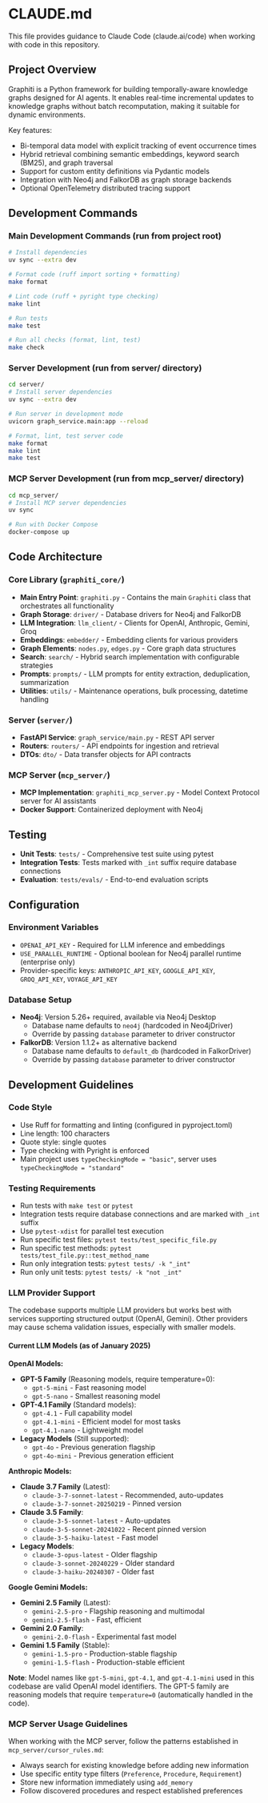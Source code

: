 # CLAUDE.md

This file provides guidance to Claude Code (claude.ai/code) when working with code in this repository.

## Project Overview

Graphiti is a Python framework for building temporally-aware knowledge graphs designed for AI agents. It enables real-time incremental updates to knowledge graphs without batch recomputation, making it suitable for dynamic environments.

Key features:

- Bi-temporal data model with explicit tracking of event occurrence times
- Hybrid retrieval combining semantic embeddings, keyword search (BM25), and graph traversal
- Support for custom entity definitions via Pydantic models
- Integration with Neo4j and FalkorDB as graph storage backends
- Optional OpenTelemetry distributed tracing support

## Development Commands

### Main Development Commands (run from project root)

```bash
# Install dependencies
uv sync --extra dev

# Format code (ruff import sorting + formatting)
make format

# Lint code (ruff + pyright type checking)
make lint

# Run tests
make test

# Run all checks (format, lint, test)
make check
```

### Server Development (run from server/ directory)

```bash
cd server/
# Install server dependencies
uv sync --extra dev

# Run server in development mode
uvicorn graph_service.main:app --reload

# Format, lint, test server code
make format
make lint
make test
```

### MCP Server Development (run from mcp_server/ directory)

```bash
cd mcp_server/
# Install MCP server dependencies
uv sync

# Run with Docker Compose
docker-compose up
```

## Code Architecture

### Core Library (`graphiti_core/`)

- **Main Entry Point**: `graphiti.py` - Contains the main `Graphiti` class that orchestrates all functionality
- **Graph Storage**: `driver/` - Database drivers for Neo4j and FalkorDB
- **LLM Integration**: `llm_client/` - Clients for OpenAI, Anthropic, Gemini, Groq
- **Embeddings**: `embedder/` - Embedding clients for various providers
- **Graph Elements**: `nodes.py`, `edges.py` - Core graph data structures
- **Search**: `search/` - Hybrid search implementation with configurable strategies
- **Prompts**: `prompts/` - LLM prompts for entity extraction, deduplication, summarization
- **Utilities**: `utils/` - Maintenance operations, bulk processing, datetime handling

### Server (`server/`)

- **FastAPI Service**: `graph_service/main.py` - REST API server
- **Routers**: `routers/` - API endpoints for ingestion and retrieval
- **DTOs**: `dto/` - Data transfer objects for API contracts

### MCP Server (`mcp_server/`)

- **MCP Implementation**: `graphiti_mcp_server.py` - Model Context Protocol server for AI assistants
- **Docker Support**: Containerized deployment with Neo4j

## Testing

- **Unit Tests**: `tests/` - Comprehensive test suite using pytest
- **Integration Tests**: Tests marked with `_int` suffix require database connections
- **Evaluation**: `tests/evals/` - End-to-end evaluation scripts

## Configuration

### Environment Variables

- `OPENAI_API_KEY` - Required for LLM inference and embeddings
- `USE_PARALLEL_RUNTIME` - Optional boolean for Neo4j parallel runtime (enterprise only)
- Provider-specific keys: `ANTHROPIC_API_KEY`, `GOOGLE_API_KEY`, `GROQ_API_KEY`, `VOYAGE_API_KEY`

### Database Setup

- **Neo4j**: Version 5.26+ required, available via Neo4j Desktop
  - Database name defaults to `neo4j` (hardcoded in Neo4jDriver)
  - Override by passing `database` parameter to driver constructor
- **FalkorDB**: Version 1.1.2+ as alternative backend
  - Database name defaults to `default_db` (hardcoded in FalkorDriver)
  - Override by passing `database` parameter to driver constructor

## Development Guidelines

### Code Style

- Use Ruff for formatting and linting (configured in pyproject.toml)
- Line length: 100 characters
- Quote style: single quotes
- Type checking with Pyright is enforced
- Main project uses `typeCheckingMode = "basic"`, server uses `typeCheckingMode = "standard"`

### Testing Requirements

- Run tests with `make test` or `pytest`
- Integration tests require database connections and are marked with `_int` suffix
- Use `pytest-xdist` for parallel test execution
- Run specific test files: `pytest tests/test_specific_file.py`
- Run specific test methods: `pytest tests/test_file.py::test_method_name`
- Run only integration tests: `pytest tests/ -k "_int"`
- Run only unit tests: `pytest tests/ -k "not _int"`

### LLM Provider Support

The codebase supports multiple LLM providers but works best with services supporting structured output (OpenAI, Gemini). Other providers may cause schema validation issues, especially with smaller models.

#### Current LLM Models (as of January 2025)

**OpenAI Models:**
- **GPT-5 Family** (Reasoning models, require temperature=0):
  - `gpt-5-mini` - Fast reasoning model
  - `gpt-5-nano` - Smallest reasoning model
- **GPT-4.1 Family** (Standard models):
  - `gpt-4.1` - Full capability model
  - `gpt-4.1-mini` - Efficient model for most tasks
  - `gpt-4.1-nano` - Lightweight model
- **Legacy Models** (Still supported):
  - `gpt-4o` - Previous generation flagship
  - `gpt-4o-mini` - Previous generation efficient

**Anthropic Models:**
- **Claude 3.7 Family** (Latest):
  - `claude-3-7-sonnet-latest` - Recommended, auto-updates
  - `claude-3-7-sonnet-20250219` - Pinned version
- **Claude 3.5 Family**:
  - `claude-3-5-sonnet-latest` - Auto-updates
  - `claude-3-5-sonnet-20241022` - Recent pinned version
  - `claude-3-5-haiku-latest` - Fast model
- **Legacy Models**:
  - `claude-3-opus-latest` - Older flagship
  - `claude-3-sonnet-20240229` - Older standard
  - `claude-3-haiku-20240307` - Older fast

**Google Gemini Models:**
- **Gemini 2.5 Family** (Latest):
  - `gemini-2.5-pro` - Flagship reasoning and multimodal
  - `gemini-2.5-flash` - Fast, efficient
- **Gemini 2.0 Family**:
  - `gemini-2.0-flash` - Experimental fast model
- **Gemini 1.5 Family** (Stable):
  - `gemini-1.5-pro` - Production-stable flagship
  - `gemini-1.5-flash` - Production-stable efficient

**Note**: Model names like `gpt-5-mini`, `gpt-4.1`, and `gpt-4.1-mini` used in this codebase are valid OpenAI model identifiers. The GPT-5 family are reasoning models that require `temperature=0` (automatically handled in the code).

### MCP Server Usage Guidelines

When working with the MCP server, follow the patterns established in `mcp_server/cursor_rules.md`:

- Always search for existing knowledge before adding new information
- Use specific entity type filters (`Preference`, `Procedure`, `Requirement`)
- Store new information immediately using `add_memory`
- Follow discovered procedures and respect established preferences